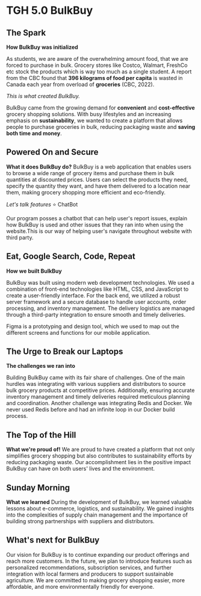 # TGH 5.0 BulkBuy
## The Spark
**How BulkBuy was initialized**

As students, we are aware of the overwhelming amount food, that we are forced to purchase in bulk. Grocery stores like Costco, Walmart, FreshCo etc  stock the products which is way too much as a single student. A report from the CBC found that **396 kilograms of food per capita** is wasted in Canada each year from overload of **groceries** (CBC, 2022).

_This is what created BulkBuy._

BulkBuy came from the growing demand for **convenient** and **cost-effective** grocery shopping solutions. With busy lifestyles and an increasing emphasis on **sustainability**, we wanted to create a platform that allows people to purchase groceries in bulk, reducing packaging waste and **saving both time and money**.

## Powered On and Secure
**What it does BulkBuy do?**
BulkBuy is a web application that enables users to browse a wide range of grocery items and purchase them in bulk quantities at discounted prices. Users can select the products they need, specify the quantity they want, and have them delivered to a location near them, making grocery shopping more efficient and eco-friendly.

_Let's talk features_
⭐ ChatBot 

Our program posses a chatbot that can help user's report issues, explain how BulkBuy is used and other issues that they ran into when using the website.This is our way of helping user's navigate throughout website with third party. 

## Eat, Google Search, Code, Repeat
**How we built BulkBuy**

BulkBuy was built using modern web development technologies. We used a combination of front-end technologies like HTML, CSS, and JavaScript to create a user-friendly interface. For the back end, we utilized a robust server framework and a secure database to handle user accounts, order processing, and inventory management. The delivery logistics are managed through a third-party integration to ensure smooth and timely deliveries.

Figma is a prototyping and design tool, which we used to map out the different screens and functions for our mobile application. 

## The Urge to Break our Laptops
**The challenges we ran into**

Building BulkBuy came with its fair share of challenges. One of the main hurdles was integrating with various suppliers and distributors to source bulk grocery products at competitive prices. Additionally, ensuring accurate inventory management and timely deliveries required meticulous planning and coordination. Another challenge was integrating Redis and Docker. We never used Redis before and had an infinite loop in our Docker build process.

## The Top of the Hill
**What we're proud of!**
We are proud to have created a platform that not only simplifies grocery shopping but also contributes to sustainability efforts by reducing packaging waste. Our accomplishment lies in the positive impact BulkBuy can have on both users' lives and the environment.

## Sunday Morning
**What we learned**
During the development of BulkBuy, we learned valuable lessons about e-commerce, logistics, and sustainability. We gained insights into the complexities of supply chain management and the importance of building strong partnerships with suppliers and distributors.

## What's next for BulkBuy
Our vision for BulkBuy is to continue expanding our product offerings and reach more customers. In the future, we plan to introduce features such as personalized recommendations, subscription services, and further integration with local farmers and producers to support sustainable agriculture. We are committed to making grocery shopping easier, more affordable, and more environmentally friendly for everyone. 
